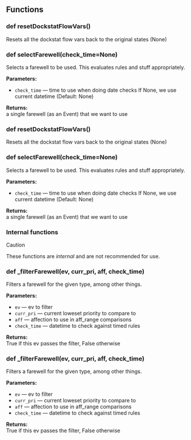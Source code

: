 ## Functions

### def resetDockstatFlowVars()

Resets all the dockstat flow vars back to the original states (None)

### def selectFarewell(check_time=None)

Selects a farewell to be used. This evaluates rules and stuff appropriately.

**Parameters:**
- `check_time` &mdash; time to use when doing date checks If None, we use current datetime (Default: None)


**Returns:**<br>
a single farewell (as an Event) that we want to use

### def resetDockstatFlowVars()

Resets all the dockstat flow vars back to the original states (None)

### def selectFarewell(check_time=None)

Selects a farewell to be used. This evaluates rules and stuff appropriately.

**Parameters:**
- `check_time` &mdash; time to use when doing date checks If None, we use current datetime (Default: None)


**Returns:**<br>
a single farewell (as an Event) that we want to use

### Internal functions

> [!CAUTION]
> These functions are *internal* and are not recommended for use.

### def _filterFarewell(ev, curr_pri, aff, check_time)

Filters a farewell for the given type, among other things.

**Parameters:**
- `ev` &mdash; ev to filter
- `curr_pri` &mdash; current loweset priority to compare to
- `aff` &mdash; affection to use in aff_range comparisons
- `check_time` &mdash; datetime to check against timed rules


**Returns:**<br>
True if this ev passes the filter, False otherwise

### def _filterFarewell(ev, curr_pri, aff, check_time)

Filters a farewell for the given type, among other things.

**Parameters:**
- `ev` &mdash; ev to filter
- `curr_pri` &mdash; current loweset priority to compare to
- `aff` &mdash; affection to use in aff_range comparisons
- `check_time` &mdash; datetime to check against timed rules


**Returns:**<br>
True if this ev passes the filter, False otherwise

